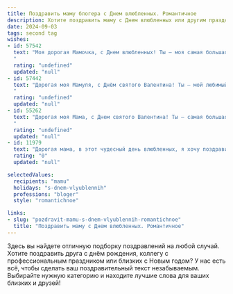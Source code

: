 ```yaml
---
title: Поздравить маму блогера с Днем влюбленных. Романтичное
description: Хотите поздравить маму с Днем влюбленных или другим праздником? Наш ИИ создаст незабываемое поздравление, а вы обязательно выделитесь среди других.  
date: 2024-09-03
tags: second tag
wishes:
- id: 57542
  text: "Моя дорогая Мамочка, с Днем влюбленных! Ты — моя самая большая любовь, моя самая верная поддержка, моя муза. Спасибо за все, что ты делаешь для меня. Пусть каждый день нашей жизни будет наполнен любовью, счастьем и вдохновением, как твои блоги! ❤️
  "
  rating: "undefined"
  updated: "null"
- id: 57442
  text: "Дорогая моя Мамуля, с Днём святого Валентина! Ты — мой любимый блогер, твой талант и творчество вдохновляют меня каждый день. Спасибо за твою любовь, заботу и бесконечную поддержку. Пусть наша любовь горит ярким пламенем, как на страницах твоего блога!
  "
  rating: "undefined"
  updated: "null"
- id: 55262
  text: "Дорогая моя Мама, с Днем святого Валентина! Ты – самая большая любовь в моей жизни, мой источник вдохновения и тепла. Спасибо за твою безграничную нежность и заботу. Пусть этот день будет наполнен романтикой, счастьем и взаимной любовью.
  "
  rating: "undefined"
  updated: "null"
- id: 11979
  text: "Дорогая мама, в этот чудесный день влюбленных, я хочу поздравить тебя с праздником любви и нежности. Как блогер, ты вдохновляешь не только меня, но и тысячи людей своей творческой энергией и искренностью. Пусть каждый день приносит тебе столько же радости и вдохновения, сколько ты даришь другим. Твоя любовь и поддержка всегда были моим самым сильным тылом, и я благодарю тебя за это. Пусть сегодняшний день наполнит твою жизнь новыми романтическими историями и воспоминаниями, которые останутся с тобой на всю жизнь. С Днем влюбленных, мамочка!"
  rating: "0"
  updated: "null"

selectedValues:
  recipients: "mamu"
  holidays: "s-dnem-vlyublennih"
  professions: "bloger"
  style: "romantichnoe"

links:
- slug: "pozdravit-mamu-s-dnem-vlyublennih-romantichnoe"
  title: "Поздравить маму с Днем влюбленных. Романтичное"
---
```


Здесь вы найдете отличную подборку поздравлений на любой случай. 
Хотите поздравить друга с днём рождения, коллегу с профессиональным праздником или близких с Новым годом? У нас есть всё, чтобы сделать ваш поздравительный текст незабываемым. Выбирайте нужную категорию и находите лучшие слова для ваших близких и друзей!
